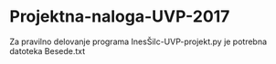 # Projektna-naloga-UVP-2017
Za pravilno delovanje programa InesŠilc-UVP-projekt.py je potrebna datoteka Besede.txt
